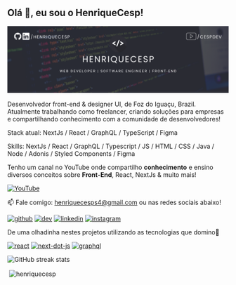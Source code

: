 ## Olá 👾, eu sou o HenriqueCesp!
![I am GitHub Readme Generator's creator](https://github.com/Henriquecesp/HenriqueCesp/blob/main/assets/banner.png)

Desenvolvedor front-end & designer UI, de Foz do Iguaçu, Brazil. Atualmente trabalhando como freelancer, criando soluções para empresas e compartilhando conhecimento com a comunidade de desenvolvedores!

Stack atual: NextJs / React / GraphQL / TypeScript / Figma

Skills: NextJs / React / GraphQL / Typescript / JS / HTML / CSS / Java / Node / Adonis / Styled Components / Figma

Tenho um canal no YouTube onde compartilho **conhecimento** e ensino diversos conceitos sobre **Front-End**, React, NextJs & muito mais!

[<img src='https://cdn.jsdelivr.net/npm/simple-icons@3.0.1/icons/youtube.svg' alt='YouTube' height='40'>](https://www.youtube.com/channel/cespdev)

📫 Fale comigo: henriquecesps4@gmail.com ou nas redes sociais abaixo!

[<img src='https://cdn.jsdelivr.net/npm/simple-icons@3.0.1/icons/github.svg' alt='github' height='40'>](https://github.com/henriquecesp)  [<img src='https://cdn.jsdelivr.net/npm/simple-icons@3.0.1/icons/dev-dot-to.svg' alt='dev' height='40'>](https://dev.to/henriquecesp)  [<img src='https://cdn.jsdelivr.net/npm/simple-icons@3.0.1/icons/linkedin.svg' alt='linkedin' height='40'>](https://www.linkedin.com/in/henriquecesp/)  [<img src='https://cdn.jsdelivr.net/npm/simple-icons@3.0.1/icons/instagram.svg' alt='instagram' height='40'>](https://www.instagram.com/cespdev/)

De uma olhadinha nestes projetos utilizando as tecnologias que domino🧐

[<img src='https://cdn.jsdelivr.net/npm/simple-icons@3.0.1/icons/react.svg' alt='react' height='40'>](https://github.com/Henriquecesp/react-admin-template)  [<img src='https://cdn.jsdelivr.net/npm/simple-icons@3.0.1/icons/next-dot-js.svg' alt='next-dot-js' height='40'>](https://github.com/Henriquecesp/next-cespdev-template)  [<img src='https://cdn.jsdelivr.net/npm/simple-icons@3.0.1/icons/graphql.svg' alt='graphql' height='40'>](https://github.com/Henriquecesp/apollo-client)  

![GitHub streak stats](https://github-readme-streak-stats.herokuapp.com/?user=henriquecesp&theme=dracula)  


<p>&nbsp;<img align="center" src="https://github-readme-stats.vercel.app/api?username=henriquecesp&show_icons=true&theme=dracula&locale=en" alt="henriquecesp" /></p>
